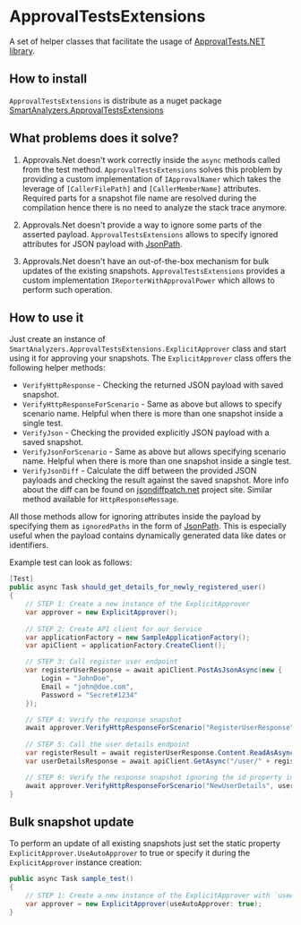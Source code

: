 # ApprovalTestsExtensions
A set of helper classes that facilitate the usage of [ApprovalTests.NET library](https://github.com/approvals/approvaltests.net).


## How to install
`ApprovalTestsExtensions` is distribute as a nuget package [SmartAnalyzers.ApprovalTestsExtensions](https://www.nuget.org/packages/SmartAnalyzers.ApprovalTestsExtensions/)

## What problems does it solve?

1. Approvals.Net doesn't work correctly inside the `async` methods called from the test method. `ApprovalTestsExtensions` solves this problem by providing a custom implementation of `IApprovalNamer` which takes the leverage of `[CallerFilePath]` and `[CallerMemberName]` attributes. Required parts for a snapshot file name are resolved during the compilation hence there is no need to analyze the stack trace anymore.

2. Approvals.Net doesn't provide a way to ignore some parts of the asserted payload. `ApprovalTestsExtensions` allows to specify ignored attributes for JSON payload with [JsonPath](https://github.com/json-path/JsonPath).

3. Approvals.Net doesn't have an out-of-the-box mechanism for bulk updates of the existing snapshots. `ApprovalTestsExtensions` provides a custom implementation `IReporterWithApprovalPower` which allows to perform such operation.

## How to use it

Just create an instance of `SmartAnalyzers.ApprovalTestsExtensions.ExplicitApprover` class and start using it for approving your snapshots. The `ExplicitApprover` class offers the following helper methods:

- `VerifyHttpResponse` - Checking the returned JSON payload with saved snapshot.
- `VerifyHttpResponseForScenario` - Same as above but allows to specify scenario name. Helpful when there is more than one snapshot inside a single test.
- `VerifyJson` - Checking the provided explicitly JSON payload with a saved snapshot.
- `VerifyJsonForScenario` - Same as above but allows specifying scenario name. Helpful when there is more than one snapshot inside a single test.
- `VerifyJsonDiff` - Calculate the diff between the provided JSON payloads and checking the result against the saved snapshot. More info about the diff can be found on [jsondiffpatch.net]( https://github.com/wbish/jsondiffpatch.net) project site. Similar method available for `HttpResponseMessage`.

All those methods allow for ignoring attributes inside the payload by specifying them as `ignoredPaths` in the form of [JsonPath](https://github.com/json-path/JsonPath). This is especially useful when the payload contains dynamically generated data like dates or identifiers.


Example test can look as follows:

```cs
[Test]
public async Task should_get_details_for_newly_registered_user()
{
    // STEP 1: Create a new instance of the ExplicitApprover
    var approver = new ExplicitApprover();
    
    // STEP 2: Create API client for our Service
    var applicationFactory = new SampleApplicationFactory();
    var apiClient = applicationFactory.CreateClient();

    // STEP 3: Call register user endpoint
    var registerUserResponse = await apiClient.PostAsJsonAsync(new {
        Login = "JohnDoe",
        Email = "john@doe.com",
        Password = "Secret#1234"
    });

    // STEP 4: Verify the response snapshot
    await approver.VerifyHttpResponseForScenario("RegisterUserResponse", registerUserResponse);
    
    // STEP 5: Call the user details endpoint
    var registerResult = await registerUserResponse.Content.ReadAsAsync<RegisterUserResult>();
    var userDetailsResponse = await apiClient.GetAsync("/user/" + registerResult.Id);

    // STEP 6: Verify the response snapshot ignoring the id property inside the payload
    await approver.VerifyHttpResponseForScenario("NewUserDetails", userDetailsResponse, new []{"$.id"});
}
```

## Bulk snapshot update

To perform an update of all existing snapshots just set the static property `ExplicitApprover.UseAutoApprover` to true or specify it during the `ExplicitApprover` instance creation:

```cs
public async Task sample_test()
{
    // STEP 1: Create a new instance of the ExplicitApprover with `useAutoApprover`
    var approver = new ExplicitApprover(useAutoApprover: true);
}
```